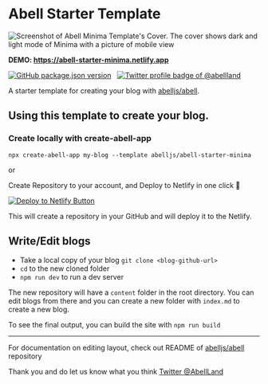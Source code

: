# Abell Starter Template


![Screenshot of Abell Minima Template's Cover. The cover shows dark and light mode of Minima with a picture of mobile view](https://res.cloudinary.com/saurabhdaware/image/upload/v1588342001/abell/og.png)

**DEMO: https://abell-starter-minima.netlify.app**

<p align="left"><a href="https://npmjs.org/package/abell"><img alt="GitHub package.json version" src="https://img.shields.io/github/package-json/v/abelljs/abell/main?style=for-the-badge&labelColor=black&logo=npm&label=abell&color=darkred"></a> &nbsp; <a href="https://twitter.com/abellland"><img alt="Twitter profile badge of @abellland" src="https://img.shields.io/badge/follow-@AbellLand-1DA1F2?style=for-the-badge&logo=twitter&logoColor=1DA1F2&labelColor=black"/></a> </p>

A starter template for creating your blog with [abelljs/abell](https://github.com/abelljs/abell).


## Using this template to create your blog.

### Create locally with create-abell-app
```
npx create-abell-app my-blog --template abelljs/abell-starter-minima
```

or

Create Repository to your account, and Deploy to Netlify in one click 🎉

[![Deploy to Netlify Button](https://www.netlify.com/img/deploy/button.svg)](https://app.netlify.com/start/deploy?repository=https://github.com/abelljs/abell-starter-minima)

This will create a repository in your GitHub and will deploy it to the Netlify.

## Write/Edit blogs

- Take a local copy of your blog
  `git clone <blog-github-url>`
- `cd` to the new cloned folder
- `npm run dev` to run a dev server

The new repository will have a `content` folder in the root directory. You can edit blogs from there and you can create a new folder with `index.md` to create a new blog.

To see the final output, you can build the site with `npm run build`

---

For documentation on editing layout, check out README of [abelljs/abell](https://github.com/abelljs/abell) repository

Thank you and do let us know what you think [Twitter @AbellLand](https://twitter.com/abellland)